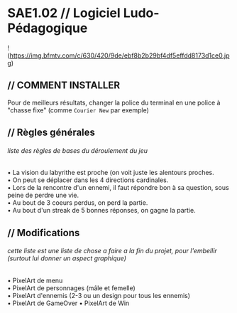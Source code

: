 # SAE1.02 // Logiciel Ludo-Pédagogique

!(https://img.bfmtv.com/c/630/420/9de/ebf8b2b29bf4df5effdd8173d1ce0.jpg)


## // COMMENT INSTALLER

Pour de meilleurs résultats, changer la police du terminal en une police à "chasse fixe" (comme ``Courier New`` par exemple)


## // Règles générales
###### *liste des règles de bases du déroulement du jeu*

<p>
• La vision du labyrithe est proche (on voit juste les alentours proches.<br>
• On peut se déplacer dans les 4 directions cardinales.<br>
• Lors de la rencontre d'un ennemi, il faut répondre bon à sa question, sous peine de perdre une vie.<br>
• Au bout de 3 coeurs perdus, on perd la partie.<br>
• Au bout d'un streak de 5 bonnes réponses, on gagne la partie.<br>
</p>


## // Modifications 
###### *cette liste est une liste de chose a faire a la fin du projet, pour l'embellir (surtout lui donner un aspect graphique)*

<p>
• PixelArt de menu<br>
• PixelArt de personnages (mâle et femelle)<br>
• PixelArt d'ennemis (2-3 ou un design pour tous les ennemis)<br>
• PixelArt de GameOver
• PixelArt de Win
</p>
